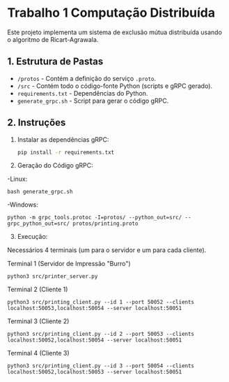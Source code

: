 # Trabalho 1 Computação Distribuída

Este projeto implementa um sistema de exclusão mútua distribuída usando o algoritmo de Ricart-Agrawala.

## 1. Estrutura de Pastas

- `/protos` - Contém a definição do serviço `.proto`.
- `/src` - Contém todo o código-fonte Python (scripts e gRPC gerado).
- `requirements.txt` - Dependências do Python.
- `generate_grpc.sh` - Script para gerar o código gRPC.

## 2. Instruções


1. Instalar as dependências gRPC:
    ```bash
    pip install -r requirements.txt

2. Geração do Código gRPC:

-Linux:
   
    bash generate_grpc.sh

-Windows:
   
    python -m grpc_tools.protoc -I=protos/ --python_out=src/ --grpc_python_out=src/ protos/printing.proto

3. Execução:
   
Necessários 4 terminais (um para o servidor e um para cada cliente).

 Terminal 1 (Servidor de Impressão "Burro")
 
    python3 src/printer_server.py

Terminal 2 (Cliente 1)

    python3 src/printing_client.py --id 1 --port 50052 --clients localhost:50053,localhost:50054 --server localhost:50051

Terminal 3 (Cliente 2)

    python3 src/printing_client.py --id 2 --port 50053 --clients localhost:50052,localhost:50054 --server localhost:50051

Terminal 4 (Cliente 3)

    python3 src/printing_client.py --id 3 --port 50054 --clients localhost:50052,localhost:50053 --server localhost:50051

